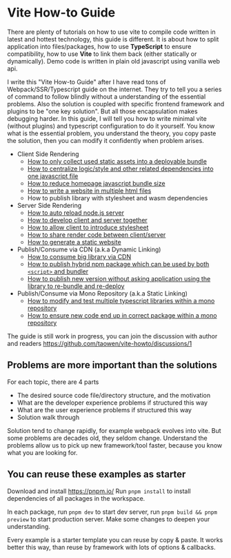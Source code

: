 # Vite How-to Guide

There are plenty of tutorials on how to use vite to compile code written in latest and hottest technology, this guide is different. It is about how to split application into files/packages, how to use **TypeScript** to ensure compatibility, how to use **Vite** to link them back (either statically or dynamically). Demo code is written in plain old javascript using vanilla web api.

I write this "Vite How-to Guide" after I have read tons of Webpack/SSR/Typescript guide on the internet. They try to tell you a series of command to follow blindly without a understanding of the essential problems. Also the solution is coupled with specific frontend framework and plugins to be "one key solution". But all those encapsulation makes debugging harder. In this guide, I will tell you how to write minimal vite (without plugins) and typescript configuration to do it yourself. You know what is the essential problem, you understand the theory, you copy paste the solution, then you can modify it confidently when problem arises.

* Client Side Rendering
    * [How to only collect used static assets into a deployable bundle](./packages/CSR/html-dependencies/)
    * [How to centralize logic/style and other related dependencies into one javascript file](./packages/CSR/everything-in-js/)
    * [How to reduce homepage javascript bundle size](./packages/CSR/reduce-homepage-size/)
    * [How to write a website in multiple html files](./packages/CSR/multiple-html-pages/)
    * How to publish library with stylesheet and wasm dependencies
* Server Side Rendering
    * [How to auto reload node.js server](./packages/SSR/auto-reload-node-server/)
    * [How to develop client and server together](./packages/SSR/dev-client-server-together/)
    * [How to allow client to introduce stylesheet](./packages/SSR/share-index-html/)
    * [How to share render code between client/server](./packages/SSR/isomorphic-render/)
    * [How to generate a static website](./packages/SSR/generate-static-website/)
* Publish/Consume via CDN (a.k.a Dynamic Linking)
    * [How to consume big library via CDN](./packages/DYNAMIC-LINKING/use-big-library-via-cdn)
    * [How to publish hybrid npm package which can be used by both `<script>` and bundler](./packages/DYNAMIC-LINKING/hybrid-npm-package/)
    * [How to publish new version without asking application using the library to re-bundle and re-deploy](./packages/DYNAMIC-LINKING/remote-package/)
* Publish/Consume via Mono Repository (a.k.a Static Linking)
    * [How to modify and test multiple typescript libraries within a mono repository](./packages/STATIC-LINKING/multiple-ts-libs/)
    * [How to ensure new code end up in correct package within a mono repository](./packages/STATIC-LINKING/inversion-of-control/)

The guide is still work in progress, you can join the discussion with author and readers https://github.com/taowen/vite-howto/discussions/1

## Problems are more important than the solutions

For each topic, there are 4 parts

* The desired source code file/directory structure, and the motivation
* What are the developer experience problems if structured this way
* What are the user experience problems if structured this way
* Solution walk through

Solution tend to change rapidly, for example webpack evolves into vite. 
But some problems are decades old, they seldom change.
Understand the problems allow us to pick up new framework/tool faster, because you know what you are looking for.

## You can reuse these examples as starter

Download and install https://pnpm.io/ Run `pnpm install` to install dependencies of all packages in the workspace. 

In each package, run `pnpm dev` to start dev server, run `pnpm build && pnpm preview` to start production server. Make some changes to deepen your understanding.

Every example is a starter template you can reuse by copy & paste. It works better this way, than reuse by framework with lots of options & callbacks.